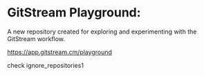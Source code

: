 # GitStream Playground:

A new repository created for exploring and experimenting with the GitStream workflow.

https://app.gitstream.cm/playground

check ignore_repositories1 
